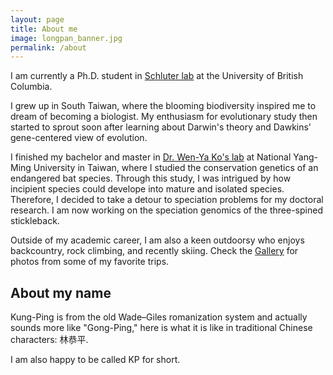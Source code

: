 ```yaml
---
layout: page
title: About me
image: longpan_banner.jpg
permalink: /about
---
```


I am currently a Ph.D. student in [Schluter lab](https://www.zoology.ubc.ca/~schluter/) at the University of British Columbia.

I grew up in South Taiwan, where the blooming biodiversity inspired me to dream of becoming a biologist. My enthusiasm for evolutionary study then started to sprout soon after learning about Darwin's theory and Dawkins' gene-centered view of evolution. 

I finished my bachelor and master in [Dr. Wen-Ya Ko's lab](https://dls.nycu.edu.tw/faculty/faculty-member/wenko.html) at National Yang-Ming University in Taiwan, where I studied the conservation genetics of an endangered bat species. Through this study, I was intrigued by how incipient species could develope into mature and isolated species. Therefore, I decided to take a detour to speciation problems for my doctoral research. I am now working on the speciation genomics of the three-spined stickleback.

Outside of my academic career, I am also a keen outdoorsy who enjoys backcountry, rock climbing, and recently skiing. Check the [Gallery](https://kpsimonlin.github.io/gallery.html) for photos from some of my favorite trips.

## About my name

Kung-Ping is from the old Wade–Giles romanization system and actually sounds more like "Gong-Ping," here is what it is like in traditional Chinese characters: 林恭平.

I am also happy to be called KP for short.
